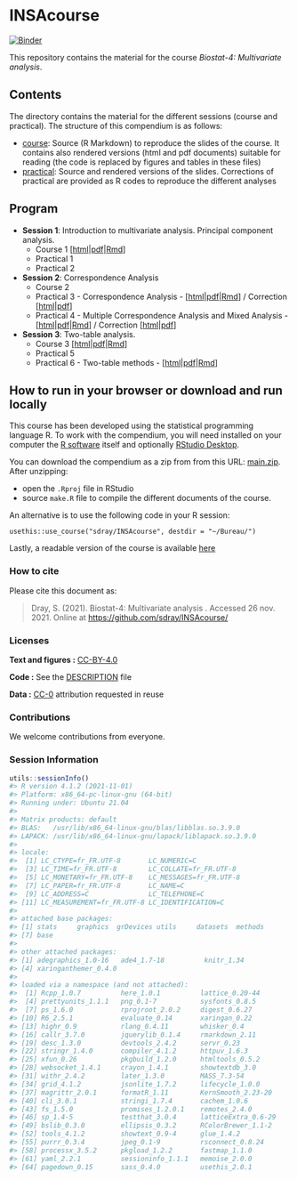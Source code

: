 
<!-- README.md is generated from README.Rmd. Please edit that file -->

# INSAcourse

[![Binder](https://mybinder.org/badge_logo.svg)](https://mybinder.org/v2/gh/sdray/INSAcourse/main?urlpath=rstudio)

This repository contains the material for the course *Biostat-4:
Multivariate analysis*.

## Contents

The directory contains the material for the different sessions (course
and practical). The structure of this compendium is as follows:

-   [course](course): Source (R Markdown) to reproduce the slides of the
    course. It contains also rendered versions (html and pdf documents)
    suitable for reading (the code is replaced by figures and tables in
    these files)
-   [practical](practical): Source and rendered versions of the slides.
    Corrections of practical are provided as R codes to reproduce the
    different analyses

## Program

-   **Session 1**: Introduction to multivariate analysis. Principal
    component analysis.
    -   Course 1
        \[[html](course/session1/session1.html)\|[pdf](course/session1/session1.pdf)\|[Rmd](course/session1/session1.Rmd)\]
    -   Practical 1
    -   Practical 2
-   **Session 2**: Correspondence Analysis
    -   Course 2
    -   Practical 3 - Correspondence Analysis -
        \[[html](practical/session3/session3.html)\|[pdf](practical/session3/session3.pdf)\|[Rmd](practical/session3/session3.Rmd)\]
        / Correction
        \[[html](practical/session3/session3-corrected.html)\|[pdf](practical/session3/session3-corrected.pdf)\]
    -   Practical 4 - Multiple Correspondence Analysis and Mixed
        Analysis -
        \[[html](practical/session4/session4.html)\|[pdf](practical/session4/session4.pdf)\|[Rmd](practical/session4/session4.Rmd)\]
        / Correction
        \[[html](practical/session4/session4-corrected.html)\|[pdf](practical/session4/session4-corrected.pdf)\]
-   **Session 3**: Two-table analysis.
    -   Course 3
        \[[html](course/session3/session3.html)\|[pdf](course/session3/session3.pdf)\|[Rmd](course/session3/session3.Rmd)\]
    -   Practical 5
    -   Practical 6 - Two-table methods -
        \[[html](practical/session6/session6.html)\|[pdf](practical/session6/session6.pdf)\|[Rmd](practical/session6/session6.Rmd)\]

## How to run in your browser or download and run locally

This course has been developed using the statistical programming
language R. To work with the compendium, you will need installed on your
computer the [R software](https://cloud.r-project.org/) itself and
optionally [RStudio
Desktop](https://rstudio.com/products/rstudio/download/).

You can download the compendium as a zip from from this URL:
[main.zip](https://github.com/sdray/INSAcourse/archive/refs/heads/main.zip).
After unzipping:

-   open the `.Rproj` file in RStudio
-   source `make.R` file to compile the different documents of the
    course.

An alternative is to use the following code in your R session:

`usethis::use_course("sdray/INSAcourse", destdir = "~/Bureau/")`

Lastly, a readable version of the course is available
[here](http://sdray.github.io/INSAcourse/)

### How to cite

Please cite this document as:

> Dray, S. (2021). Biostat-4: Multivariate analysis . Accessed 26 nov.
> 2021. Online at <https://github.com/sdray/INSAcourse/>

### Licenses

**Text and figures :**
[CC-BY-4.0](http://creativecommons.org/licenses/by/4.0/)

**Code :** See the [DESCRIPTION](DESCRIPTION) file

**Data :** [CC-0](http://creativecommons.org/publicdomain/zero/1.0/)
attribution requested in reuse

### Contributions

We welcome contributions from everyone.

### Session Information

``` r
utils::sessionInfo()
#> R version 4.1.2 (2021-11-01)
#> Platform: x86_64-pc-linux-gnu (64-bit)
#> Running under: Ubuntu 21.04
#> 
#> Matrix products: default
#> BLAS:   /usr/lib/x86_64-linux-gnu/blas/libblas.so.3.9.0
#> LAPACK: /usr/lib/x86_64-linux-gnu/lapack/liblapack.so.3.9.0
#> 
#> locale:
#>  [1] LC_CTYPE=fr_FR.UTF-8       LC_NUMERIC=C              
#>  [3] LC_TIME=fr_FR.UTF-8        LC_COLLATE=fr_FR.UTF-8    
#>  [5] LC_MONETARY=fr_FR.UTF-8    LC_MESSAGES=fr_FR.UTF-8   
#>  [7] LC_PAPER=fr_FR.UTF-8       LC_NAME=C                 
#>  [9] LC_ADDRESS=C               LC_TELEPHONE=C            
#> [11] LC_MEASUREMENT=fr_FR.UTF-8 LC_IDENTIFICATION=C       
#> 
#> attached base packages:
#> [1] stats     graphics  grDevices utils     datasets  methods  
#> [7] base     
#> 
#> other attached packages:
#> [1] adegraphics_1.0-16   ade4_1.7-18          knitr_1.34          
#> [4] xaringanthemer_0.4.0
#> 
#> loaded via a namespace (and not attached):
#>  [1] Rcpp_1.0.7          here_1.0.1          lattice_0.20-44    
#>  [4] prettyunits_1.1.1   png_0.1-7           sysfonts_0.8.5     
#>  [7] ps_1.6.0            rprojroot_2.0.2     digest_0.6.27      
#> [10] R6_2.5.1            evaluate_0.14       xaringan_0.22      
#> [13] highr_0.9           rlang_0.4.11        whisker_0.4        
#> [16] callr_3.7.0         jquerylib_0.1.4     rmarkdown_2.11     
#> [19] desc_1.3.0          devtools_2.4.2      servr_0.23         
#> [22] stringr_1.4.0       compiler_4.1.2      httpuv_1.6.3       
#> [25] xfun_0.26           pkgbuild_1.2.0      htmltools_0.5.2    
#> [28] websocket_1.4.1     crayon_1.4.1        showtextdb_3.0     
#> [31] withr_2.4.2         later_1.3.0         MASS_7.3-54        
#> [34] grid_4.1.2          jsonlite_1.7.2      lifecycle_1.0.0    
#> [37] magrittr_2.0.1      formatR_1.11        KernSmooth_2.23-20 
#> [40] cli_3.0.1           stringi_1.7.4       cachem_1.0.6       
#> [43] fs_1.5.0            promises_1.2.0.1    remotes_2.4.0      
#> [46] sp_1.4-5            testthat_3.0.4      latticeExtra_0.6-29
#> [49] bslib_0.3.0         ellipsis_0.3.2      RColorBrewer_1.1-2 
#> [52] tools_4.1.2         showtext_0.9-4      glue_1.4.2         
#> [55] purrr_0.3.4         jpeg_0.1-9          rsconnect_0.8.24   
#> [58] processx_3.5.2      pkgload_1.2.2       fastmap_1.1.0      
#> [61] yaml_2.2.1          sessioninfo_1.1.1   memoise_2.0.0      
#> [64] pagedown_0.15       sass_0.4.0          usethis_2.0.1
```
